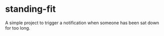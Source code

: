 # standing-fit

A simple project to trigger a notification when someone has been sat down for too long.
